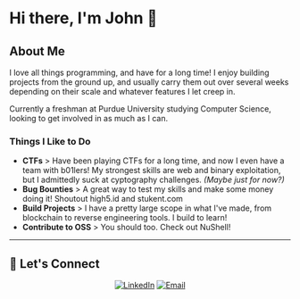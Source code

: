 # Hi there, I'm John 👋

## **About Me**

<div align="left">
  
I love all things programming, and have for a long time! I enjoy building projects from the ground up, and usually carry them out over several weeks depending on their scale and whatever features I let creep in.

Currently a freshman at Purdue University studying Computer Science, looking to get involved in as much as I can.

###  **Things I Like to Do**

- **CTFs** > Have been playing CTFs for a long time, and now I even have a team with b01lers! My strongest skills are web and binary exploitation, but I admittedly suck at cyptography challenges. *(Maybe just for now?)*
- **Bug Bounties** > A great way to test my skills and make some money doing it! Shoutout high5.id and stukent.com
- **Build Projects** > I have a pretty large scope in what I've made, from blockchain to reverse engineering tools. I build to learn!
- **Contribute to OSS** > You should too. Check out NuShell!

</div>

---


## 🤝 **Let's Connect**

<div align="center">
  
  [![LinkedIn](https://img.shields.io/badge/LinkedIn-0077B5?style=for-the-badge&logo=linkedin&logoColor=white)](https://www.linkedin.com/in/john-swift-a0bbb026b/)
  [![Email](https://img.shields.io/badge/Email-D14836?style=for-the-badge&logo=gmail&logoColor=white)](mailto:johnswift@live.com)

</div>
